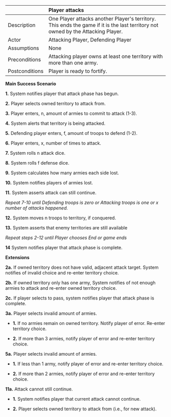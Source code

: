 |  | Player attacks |
| :------------------ | :------------------ |
| Description | One Player attacks another Player's territory. This ends the game if it is the last territory not owned by the Attacking Player. |
| Actor | Attacking Player, Defending Player |
| Assumptions | None |
| Preconditions | Attacking player owns at least one territory with more than one army. |
| Postconditions | Player is ready to fortify. |


**Main Success Scenario**

**1.** System notifies player that attack phase has begun.

**2.** Player selects owned territory to attack from.

**3.** Player enters, n, amount of armies to commit to attack (1-3).

**4.** System alerts that territory is being attacked.

**5.** Defending player enters, f, amount of troops to defend (1-2).

**6.** Player enters, x, number of times to attack.

**7.** System rolls n attack dice.

**8.** System rolls f defense dice.

**9.** System calculates how many armies each side lost.

**10.** System notifies players of armies lost.

**11.** System asserts attack can still continue.

*Repeat 7-10 until Defending troops is zero or Attacking troops is one or x number of attacks happened.*

**12.** System moves n troops to territory, if conquered.

**13.** System asserts that enemy territories are still available

*Repeat steps 2-12 until Player chooses End or game ends*

**14** System notifies player that attack phase is complete.

**Extensions**

**2a.** If owned territory does not have valid, adjacent attack target. System notifies of invalid choice and re-enter territory choice.

**2b.** If owned territory only has one army, System notifies of not enough armies to attack and re-enter owned territory choice.

**2c.** If player selects to pass, system notifies player that attack phase is complete. 

**3a.** Player selects invalid amount of armies.

- **1.** If no armies remain on owned territory. Notify player of error. Re-enter territory choice.
    
- **2.** If more than 3 armies, notify player of error and re-enter territory choice.

**5a.** Player selects invalid amount of armies.

- **1.** If less than 1 army, notify player of error and re-enter territory choice.
    
- **2.** If more than 2 armies, notify player of error and re-enter territory choice.

**11a.** Attack cannot still continue.

- **1.** System notifies player that current attack cannot continue.

- **2.** Player selects owned territory to attack from (i.e., for new attack).
